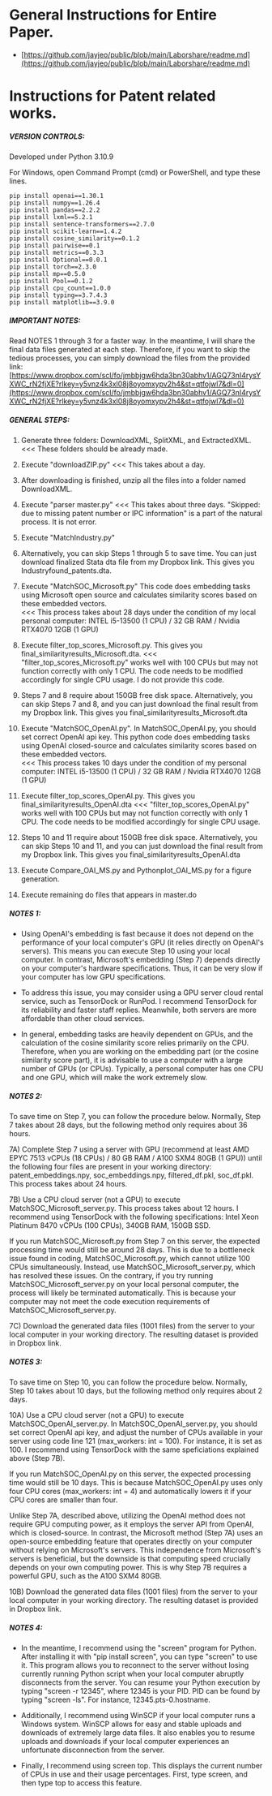 # General Instructions for Entire Paper.
  * [https://github.com/jayjeo/public/blob/main/Laborshare/readme.md](https://github.com/jayjeo/public/blob/main/Laborshare/readme.md)

# Instructions for Patent related works. 

##### VERSION CONTROLS:
Developed under Python 3.10.9

For Windows, open Command Prompt (cmd) or PowerShell, and type these lines. 
```
pip install openai==1.30.1
pip install numpy==1.26.4
pip install pandas==2.2.2
pip install lxml==5.2.1
pip install sentence-transformers==2.7.0
pip install scikit-learn==1.4.2
pip install cosine_similarity==0.1.2
pip install pairwise==0.1
pip install metrics==0.3.3
pip install Optional==0.0.1
pip install torch==2.3.0
pip install mp==0.5.0
pip install Pool==0.1.2
pip install cpu_count==1.0.0
pip install typing==3.7.4.3
pip install matplotlib==3.9.0
```

##### IMPORTANT NOTES:
Read NOTES 1 through 3 for a faster way. In the meantime, I will share the final data files generated at each step. Therefore, if you want to skip the tedious processes, you can simply download the files from the provided link: 
[https://www.dropbox.com/scl/fo/jmbbjgw6hda3bn30abhv1/AGQ73nI4rysYXWC_rN2fjXE?rlkey=y5vnz4k3xl08j8oyomxypv2h4&st=qtfojwl7&dl=0](https://www.dropbox.com/scl/fo/jmbbjgw6hda3bn30abhv1/AGQ73nI4rysYXWC_rN2fjXE?rlkey=y5vnz4k3xl08j8oyomxypv2h4&st=qtfojwl7&dl=0)

##### GENERAL STEPS:
1) Generate three folders: DownloadXML, SplitXML, and ExtractedXML.   <<< These folders should be already made. 

2) Execute "downloadZIP.py"    <<< This takes about a day. 

3) After downloading is finished, unzip all the files into a folder named DownloadXML. 

4) Execute "parser master.py"   <<< This takes about three days. 
"Skipped: due to missing patent number or IPC information" is a part of the natural process. It is not error.

5) Execute "MatchIndustry.py"

6) Alternatively, you can skip Steps 1 through 5 to save time. You can just download finalized Stata dta file from my Dropbox link. This gives you Industryfound_patents.dta.

7) Execute "MatchSOC_Microsoft.py" This code does embedding tasks using Microsoft open source and calculates similarity scores based on these embedded vectors.    
<<< This process takes about 28 days under the condition of my local personal computer: INTEL i5-13500 (1 CPU) / 32 GB RAM / Nvidia RTX4070 12GB (1 GPU)

8) Execute filter_top_scores_Microsoft.py. This gives you final_similarityresults_Microsoft.dta. 
<<< "filter_top_scores_Microsoft.py" works well with 100 CPUs but may not function correctly with only 1 CPU. The code needs to be modified accordingly for single CPU usage. I do not provide this code. 

9) Steps 7 and 8 require about 150GB free disk space. Alternatively, you can skip Steps 7 and 8, and you can just download the final result from my Dropbox link. This gives you final_similarityresults_Microsoft.dta

10) Execute "MatchSOC_OpenAI.py". In MatchSOC_OpenAI.py, you should set correct OpenAI api key. This python code does embedding tasks using OpenAI closed-source and calculates similarity scores based on these embedded vectors.    
<<< This process takes 10 days under the condition of my personal computer: INTEL i5-13500 (1 CPU) / 32 GB RAM / Nvidia RTX4070 12GB (1 GPU)

11) Execute filter_top_scores_OpenAI.py. This gives you final_similarityresults_OpenAI.dta
<<< "filter_top_scores_OpenAI.py" works well with 100 CPUs but may not function correctly with only 1 CPU. The code needs to be modified accordingly for single CPU usage.

12) Steps 10 and 11 require about 150GB free disk space. Alternatively, you can skip Steps 10 and 11, and you can just download the final result from my Dropbox link. This gives you final_similarityresults_OpenAI.dta

13) Execute Compare_OAI_MS.py and Pythonplot_OAI_MS.py for a figure generation.

14) Execute remaining do files that appears in master.do

##### NOTES 1:
  * Using OpenAI's embedding is fast because it does not depend on the performance of your local computer's GPU (it relies directly on OpenAI's servers). This means you can execute Step 10 using your local computer. In contrast, Microsoft's embedding (Step 7) depends directly on your computer's hardware specifications. Thus, it can be very slow if your computer has low GPU specifications. 

  * To address this issue, you may consider using a GPU server cloud rental service, such as TensorDock or RunPod. I recommend TensorDock for its reliability and faster staff replies. Meanwhile, both servers are more affordable than other cloud services.

  * In general, embedding tasks are heavily dependent on GPUs, and the calculation of the cosine similarity score relies primarily on the CPU. Therefore, when you are working on the embedding part (or the cosine similarity score part), it is advisable to use a computer with a large number of GPUs (or CPUs). Typically, a personal computer has one CPU and one GPU, which will make the work extremely slow.

##### NOTES 2:
To save time on Step 7, you can follow the procedure below. Normally, Step 7 takes about 28 days, but the following method only requires about 36 hours.

7A) Complete Step 7 using a server with GPU (recommend at least AMD EPYC 7513 vCPUs (18 CPUs) / 80 GB RAM / A100 SXM4 80GB (1 GPU)) until the following four files are present in your working directory: patent_embeddings.npy, soc_embeddings.npy, filtered_df.pkl, soc_df.pkl. This process takes about 24 hours. 

7B) Use a CPU cloud server (not a GPU) to execute MatchSOC_Microsoft_server.py. This process takes about 12 hours. I recommend using TensorDock with the following specifications: Intel Xeon Platinum 8470 vCPUs (100 CPUs), 340GB RAM, 150GB SSD. 

If you run MatchSOC_Microsoft.py from Step 7 on this server, the expected processing time would still be around 28 days. This is due to a bottleneck issue found in coding, MatchSOC_Microsoft.py, which cannot utilize 100 CPUs simultaneously. Instead, use MatchSOC_Microsoft_server.py, which has resolved these issues. On the contrary, if you try running MatchSOC_Microsoft_server.py on your local personal computer, the process will likely be terminated automatically. This is because your computer may not meet the code execution requirements of MatchSOC_Microsoft_server.py.

7C) Download the generated data files (1001 files) from the server to your local computer in your working directory. The resulting dataset is provided in Dropbox link. 

##### NOTES 3:
To save time on Step 10, you can follow the procedure below. Normally, Step 10 takes about 10 days, but the following method only requires about 2 days. 

10A) Use a CPU cloud server (not a GPU) to execute MatchSOC_OpenAI_server.py. In MatchSOC_OpenAI_server.py, you should set correct OpenAI api key, and adjust the number of CPUs available in your server using code line 121 (max_workers: int = 100). For instance, it is set as 100. I recommend using TensorDock with the same speficiations explained above (Step 7B). 

If you run MatchSOC_OpenAI.py on this server, the expected processing time would still be 10 days. This is because MatchSOC_OpenAI.py uses only four CPU cores (max_workers: int = 4) and automatically lowers it if your CPU cores are smaller than four.

Unlike Step 7A, described above, utilizing the OpenAI method does not require GPU computing power, as it employs the server API from OpenAI, which is closed-source. In contrast, the Microsoft method (Step 7A) uses an open-source embedding feature that operates directly on your computer without relying on Microsoft's servers. This independence from Microsoft's servers is beneficial, but the downside is that computing speed crucially depends on your own computing power. This is why Step 7B requires a powerful GPU, such as the A100 SXM4 80GB. 

10B) Download the generated data files (1001 files) from the server to your local computer in your working directory. The resulting dataset is provided in Dropbox link. 

##### NOTES 4:
  * In the meantime, I recommend using the "screen" program for Python. After installing it with "pip install screen", you can type "screen" to use it. This program allows you to reconnect to the server without losing currently running Python script when your local computer abruptly disconnects from the server. You can resume your Python execution by typing "screen -r 12345", where 12345 is your PID. PID can be found by typing "screen -ls". For instance, 12345.pts-0.hostname.

  * Additionally, I recommend using WinSCP if your local computer runs a Windows system. WinSCP allows for easy and stable uploads and downloads of extremely large data files. It also enables you to resume uploads and downloads if your local computer experiences an unfortunate disconnection from the server.

  * Finally, I recommend using screen top. This displays the current number of CPUs in use and their usage percentages. First, type screen, and then type top to access this feature.
